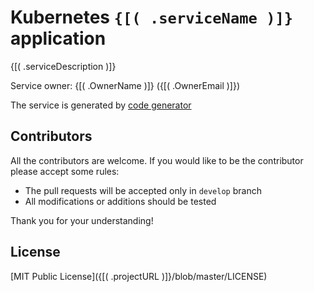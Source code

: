 # Kubernetes `{[( .serviceName )]}` application

{[( .serviceDescription )]}

Service owner: {[( .OwnerName )]} ({[( .OwnerEmail )]})

The service is generated by [code generator](https://github.com/k8s-community/codegen) 

## Contributors

All the contributors are welcome. If you would like to be the contributor please accept some rules:
- The pull requests will be accepted only in `develop` branch
- All modifications or additions should be tested

Thank you for your understanding!

## License

[MIT Public License]({[( .projectURL )]}/blob/master/LICENSE)